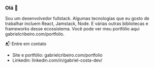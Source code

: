 ### Olá 👋

Sou um desenvolvedor fullstack. Algumas tecnologias que eu gosto de trabalhar incluem React, Jamstack, Node. E várias outras bibliotecas e frameworks desse ecossistema. Você pode ver meu portfólio aqui gabrielcribeiro.com/portfolio.

📬 Entre em contato

- Site e portfólio: gabrielcribeiro.com/portfolio
- Linkedin: linkedin.com/in/gabriel-costa-dev/

<!--
**gabrieldemian/gabrieldemian** is a ✨ _special_ ✨ repository because its `README.md` (this file) appears on your GitHub profile.

Here are some ideas to get you started:

- 🔭 I’m currently working on ...
- 🌱 I’m currently learning ...
- 👯 I’m looking to collaborate on ...
- 🤔 I’m looking for help with ...
- 💬 Ask me about ...
- 📫 How to reach me: ...
- 😄 Pronouns: ...
- ⚡ Fun fact: ...
-->
